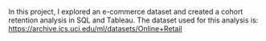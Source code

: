 In this project, I explored an e-commerce dataset and created a cohort retention analysis in SQL and Tableau. The dataset used for this analysis is: https://archive.ics.uci.edu/ml/datasets/Online+Retail

